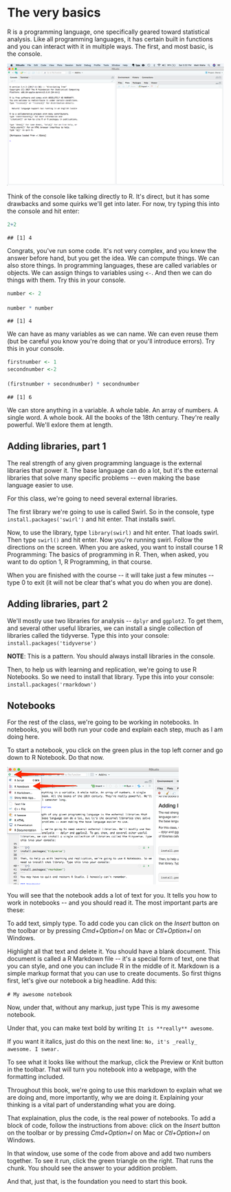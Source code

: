 # The very basics

R is a programming language, one specifically geared toward statistical analysis. Like all programming languages, it has certain built in functions and you can interact with it in multiple ways. The first, and most basic, is the console. 

<img src="images/verybasics1.png" width="683" />

Think of the console like talking directly to R. It's direct, but it has some drawbacks and some quirks we'll get into later. For now, try typing this into the console and hit enter: 


```r
2+2
```

```
## [1] 4
```

Congrats, you've run some code. It's not very complex, and you knew the answer before hand, but you get the idea. We can compute things. We can also store things. In programming languages, these are called variables or objects. We can assign things to variables using `<-`. And then we can do things with them. Try this in your console. 


```r
number <- 2

number * number
```

```
## [1] 4
```

We can have as many variables as we can name. We can even reuse them (but be careful you know you're doing that or you'll introduce errors). Try this in your console.


```r
firstnumber <- 1
secondnumber <-2 

(firstnumber + secondnumber) * secondnumber
```

```
## [1] 6
```

We can store anything in a variable. A whole table. An array of numbers. A single word. A whole book. All the books of the 18th century. They're really powerful. We'll exlore them at length. 

## Adding libraries, part 1

The real strength of any given programming language is the external libraries that power it. The base language can do a lot, but it's the external libraries that solve many specific problems -- even making the base language easier to use. 

For this class, we're going to need several external libraries. 

The first library we're going to use is called Swirl. So in the console, type `install.packages('swirl')` and hit enter. That installs swirl.

Now, to use the library, type `library(swirl)` and hit enter. That loads swirl. Then type `swirl()` and hit enter. Now you're running swirl. Follow the directions on the screen. When you are asked, you want to install course 1 R Programming: The basics of programming in R. Then, when asked, you want to do option 1, R Programming, in that course. 

When you are finished with the course -- it will take just a few minutes -- type 0 to exit (it will not be clear that's what you do when you are done). 

## Adding libraries, part 2

We'll mostly use two libraries for analysis -- `dplyr` and `ggplot2`. To get them, and several other useful libraries, we can install a single collection of libraries called the tidyverse. Type this into your console: `install.packages('tidyverse')`

**NOTE**: This is a pattern. You should always install libraries in the console. 

Then, to help us with learning and replication, we're going to use R Notebooks. So we need to install that library. Type this into your console: `install.packages('rmarkdown')`

## Notebooks

For the rest of the class, we're going to be working in notebooks. In notebooks, you will both run your code and explain each step, much as I am doing here. 

To start a notebook, you click on the green plus in the top left corner and go down to R Notebook. Do that now. 

<img src="images/verybasics2.png" width="399" />

You will see that the notebook adds a lot of text for you. It tells you how to work in notebooks -- and you should read it. The most important parts are these: 

To add text, simply type. To add code you can click on the *Insert* button on the toolbar or by pressing *Cmd+Option+I* on Mac or *Ctl+Option+I* on Windows.

Highlight all that text and delete it. You should have a blank document. This document is called a R Markdown file -- it's a special form of text, one that you can style, and one you can include R in the middle of it. Markdown is a simple markup format that you can use to create documents. So first thigns first, let's give our notebook a big headline. Add this:

`# My awesome notebook` 

Now, under that, without any markup, just type This is my awesome notebook.

Under that, you can make text bold by writing `It is **really** awesome`.

If you want it italics, just do this on the next line: `No, it's _really_ awesome. I swear.`

To see what it looks like without the markup, click the Preview or Knit button in the toolbar. That will turn you notebook into a webpage, with the formatting included.

Throughout this book, we're going to use this markdown to explain what we are doing and, more importantly, why we are doing it. Explaining your thinking is a vital part of understanding what you are doing. 

That explaination, plus the code, is the real power of notebooks. To add a block of code, follow the instructions from above: click on the *Insert* button on the toolbar or by pressing *Cmd+Option+I* on Mac or *Ctl+Option+I* on Windows.

In that window, use some of the code from above and add two numbers together. To see it run, click the green triangle on the right. That runs the chunk. You should see the answer to your addition problem. 

And that, just that, is the foundation you need to start this book.

